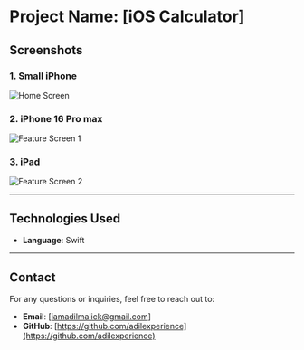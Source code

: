 # Project Name: **[iOS Calculator]**


## Screenshots

### 1. **Small iPhone**

![Home Screen](ipad-land)

### 2. **iPhone 16 Pro max**

![Feature Screen 1](ReadMeAssets/2.jpg)

### 3. **iPad**

![Feature Screen 2](ReadMeAssets/3.jpg)

---

## Technologies Used

- **Language**: Swift
---


## Contact

For any questions or inquiries, feel free to reach out to:

- **Email**: [iamadilmalick@gmail.com]
- **GitHub**: [https://github.com/adilexperience](https://github.com/adilexperience)
